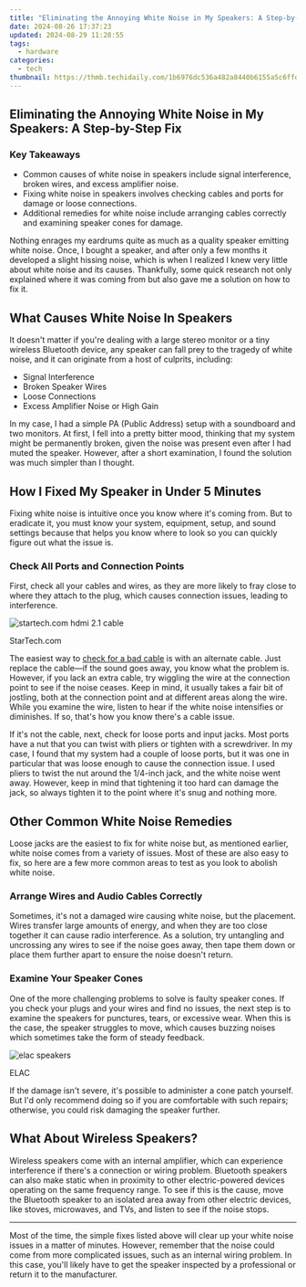 ```yaml
---
title: "Eliminating the Annoying White Noise in My Speakers: A Step-by-Step Fix"
date: 2024-08-26 17:37:23
updated: 2024-08-29 11:28:55
tags:
  - hardware
categories:
  - tech
thumbnail: https://thmb.techidaily.com/1b6976dc536a482a8440b6155a5c6ffdb602672c280e778006363b18d82c63d3.jpg
---
```


## Eliminating the Annoying White Noise in My Speakers: A Step-by-Step Fix

### Key Takeaways

* Common causes of white noise in speakers include signal interference, broken wires, and excess amplifier noise.
* Fixing white noise in speakers involves checking cables and ports for damage or loose connections.
* Additional remedies for white noise include arranging cables correctly and examining speaker cones for damage.

 Nothing enrages my eardrums quite as much as a quality speaker emitting white noise. Once, I bought a speaker, and after only a few months it developed a slight hissing noise, which is when I realized I knew very little about white noise and its causes. Thankfully, some quick research not only explained where it was coming from but also gave me a solution on how to fix it.

##  What Causes White Noise In Speakers

 It doesn't matter if you're dealing with a large stereo monitor or a tiny wireless Bluetooth device, any speaker can fall prey to the tragedy of white noise, and it can originate from a host of culprits, including:

* Signal Interference
* Broken Speaker Wires
* Loose Connections
* Excess Amplifier Noise or High Gain

 In my case, I had a simple PA (Public Address) setup with a soundboard and two monitors. At first, I fell into a pretty bitter mood, thinking that my system might be permanently broken, given the noise was present even after I had muted the speaker. However, after a short examination, I found the solution was much simpler than I thought.

##  How I Fixed My Speaker in Under 5 Minutes

 Fixing white noise is intuitive once you know where it's coming from. But to eradicate it, you must know your system, equipment, setup, and sound settings because that helps you know where to look so you can quickly figure out what the issue is.

###  Check All Ports and Connection Points

 First, check all your cables and wires, as they are more likely to fray close to where they attach to the plug, which causes connection issues, leading to interference.

![startech.com hdmi 2.1 cable](https://static1.howtogeekimages.com/wordpress/wp-content/uploads/2023/11/startech-com-hdmi-2-1-cable.jpg) 

StarTech.com

 The easiest way to [check for a bad cable](https://extra-guidance.techidaily.com/2024-approved-navigating-to-the-best-images-at-pexels/) is with an alternate cable. Just replace the cable—if the sound goes away, you know what the problem is. However, if you lack an extra cable, try wiggling the wire at the connection point to see if the noise ceases. Keep in mind, it usually takes a fair bit of jostling, both at the connection point and at different areas along the wire. While you examine the wire, listen to hear if the white noise intensifies or diminishes. If so, that's how you know there's a cable issue.

 If it's not the cable, next, check for loose ports and input jacks. Most ports have a nut that you can twist with pliers or tighten with a screwdriver. In my case, I found that my system had a couple of loose ports, but it was one in particular that was loose enough to cause the connection issue. I used pliers to twist the nut around the 1/4-inch jack, and the white noise went away. However, keep in mind that tightening it too hard can damage the jack, so always tighten it to the point where it's snug and nothing more.

##  Other Common White Noise Remedies

 Loose jacks are the easiest to fix for white noise but, as mentioned earlier, white noise comes from a variety of issues. Most of these are also easy to fix, so here are a few more common areas to test as you look to abolish white noise.

###  Arrange Wires and Audio Cables Correctly

 Sometimes, it's not a damaged wire causing white noise, but the placement. Wires transfer large amounts of energy, and when they are too close together it can cause radio interference. As a solution, try untangling and uncrossing any wires to see if the noise goes away, then tape them down or place them further apart to ensure the noise doesn't return.

###  Examine Your Speaker Cones

 One of the more challenging problems to solve is faulty speaker cones. If you check your plugs and your wires and find no issues, the next step is to examine the speakers for punctures, tears, or excessive wear. When this is the case, the speaker struggles to move, which causes buzzing noises which sometimes take the form of steady feedback.

![elac speakers](https://static1.howtogeekimages.com/wordpress/wp-content/uploads/2023/09/elac-speakers.png) 

ELAC

 If the damage isn't severe, it's possible to administer a cone patch yourself. But I'd only recommend doing so if you are comfortable with such repairs; otherwise, you could risk damaging the speaker further.

##  What About Wireless Speakers?

 Wireless speakers come with an internal amplifier, which can experience interference if there's a connection or wiring problem. Bluetooth speakers can also make static when in proximity to other electric-powered devices operating on the same frequency range. To see if this is the cause, move the Bluetooth speaker to an isolated area away from other electric devices, like stoves, microwaves, and TVs, and listen to see if the noise stops.

---

 Most of the time, the simple fixes listed above will clear up your white noise issues in a matter of minutes. However, remember that the noise could come from more complicated issues, such as an internal wiring problem. In this case, you'll likely have to get the speaker inspected by a professional or return it to the manufacturer.

<ins class="adsbygoogle"
     style="display:block"
     data-ad-format="autorelaxed"
     data-ad-client="ca-pub-7571918770474297"
     data-ad-slot="1223367746"></ins>



<ins class="adsbygoogle"
     style="display:block"
     data-ad-client="ca-pub-7571918770474297"
     data-ad-slot="8358498916"
     data-ad-format="auto"
     data-full-width-responsive="true"></ins>
